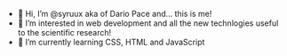 - 👋 Hi, I’m @syruux aka of Dario Pace and... this is me!
- 👀 I’m interested in web development and all the new technlogies useful to the scientific research!
- 🌱 I’m currently learning CSS, HTML and JavaScript


<!---
syruux/syruux is a ✨ special ✨ repository because its `README.md` (this file) appears on your GitHub profile.
You can click the Preview link to take a look at your changes.
--->
